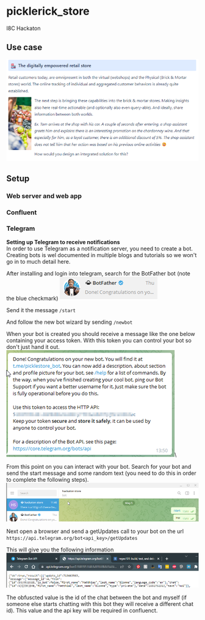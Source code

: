 # picklerick_store
I8C Hackaton 

## Use case

![img.png](images/img.png)


## Setup 

### Web server and web app

### Confluent

### Telegram
<b>Setting up Telegram to receive notifications</b><br/>
In order to use Telegram as a notification server, you need to create a bot.
Creating bots is wel documented in multiple blogs and tutorials so we won't go in to much detail
here.

After installing and login into telegram, search for the BotFather bot (note the blue checkmark)
![img_1.png](images/img_1.png)

Send it the message 
`/start`

And follow the new bot wizard by sending
`/newbot`

When your bot is created you should receive a message like the one below containing your access token.
With this token you can control your bot so don't just hand it out.
![img_2.png](images/img_2.png)\

From this point on you can interact with your bot. Search for your bot and send the start message and some random text 
(you need to do this in order to complete the following steps). 
![img_4.png](images/img_4.png)

Next open a browser and send a getUpdates call to your bot on the url
`https://api.telegram.org/bot<api_key>/getUpdates`

This will give you the following information
![img_3.png](images/img_3.png)

The obfuscted value is the id of the chat between the bot and myself (if someone else starts chatting 
with this bot they will receive a different chat id). This value and the api key will be required in confluenct.

